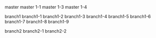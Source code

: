 master
master 1-1
master 1-3
master 1-4

branch1
branch1-1
branch1-2
branch1-3
branch1-4
branch1-5
branch1-6
branch1-7
branch1-8
branch1-9

branch2
branch2-1
branch2-2